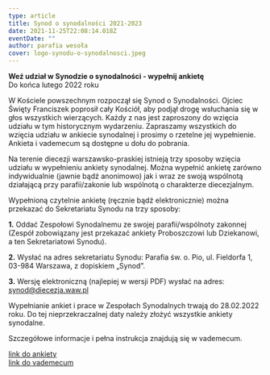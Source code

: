 ```yaml
---
type: article
title: Synod o synodalności 2021-2023
date: 2021-11-25T22:08:14.018Z
eventDate: ""
author: parafia wesoła
cover: logo-synodu-o-synodalnosci.jpeg
---
```

<!--StartFragment-->

**Weź udział w Synodzie o synodalności - wypełnij ankietę**\
Do końca lutego 2022 roku

W Kościele powszechnym rozpoczął się Synod o Synodalności. Ojciec Święty Franciszek poprosił cały Kościół, aby podjął drogę wsłuchania się w głos wszystkich wierzących. Każdy z nas jest zaproszony do wzięcia udziału w tym historycznym wydarzeniu. Zapraszamy wszystkich do wzięcia udziału w ankiecie synodalnej i prosimy o rzetelne jej wypełnienie. Ankieta i vademecum są dostępne u dołu do pobrania.

Na terenie diecezji warszawsko-praskiej istnieją trzy sposoby wzięcia udziału w wypełnieniu ankiety synodalnej. Można wypełnić ankietę zarówno indywidualnie (jawnie bądź anonimowo) jak i wraz ze swoją wspólnotą działającą przy parafii/zakonie lub wspólnotą o charakterze diecezjalnym.

Wypełnioną czytelnie ankietę (ręcznie bądź elektronicznie) można przekazać do Sekretariatu Synodu na trzy sposoby:

**1.** Oddać Zespołowi Synodalnemu ze swojej parafii/wspólnoty zakonnej (Zespół zobowiązany jest przekazać ankiety Proboszczowi lub Dziekanowi, a ten Sekretariatowi Synodu).

**2.** Wysłać na adres sekretariatu Synodu: Parafia św. o. Pio, ul. Fieldorfa 1, 03-984 Warszawa, z dopiskiem „Synod”.

**3.** Wersję elektroniczną (najlepiej w wersji PDF) wysłać na adres: synod@diecezja.waw.pl

Wypełnianie ankiet i prace w Zespołach Synodalnych trwają do 28.02.2022 roku. Do tej nieprzekraczalnej daty należy złożyć wszystkie ankiety synodalne.

Szczegółowe informacje i pełna instrukcja znajdują się w vademecum.

[link do ankiety](https://docs.google.com/document/d/1D69qsmLHE6KwiZwWuji9c14HbVTr_wL-/edit?usp=sharing&ouid=108872703462713227830&rtpof=true&sd=true)\
[link do vademecum](https://docs.google.com/document/d/1ef4wOIo0LOpaRRYRJSx0LDQljOntaZey/edit?usp=sharing&ouid=108872703462713227830&rtpof=true&sd=true)

<!--EndFragment-->